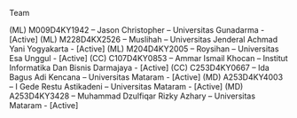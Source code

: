 Team 

(ML) M009D4KY1942 – Jason Christopher – Universitas Gunadarma - [Active]
(ML) M228D4KX2526 – Muslihah – Universitas Jenderal Achmad Yani Yogyakarta - [Active]
(ML) M204D4KY2005 – Roysihan – Universitas Esa Unggul - [Active]
(CC)  C107D4KY0853 – Ammar Ismail Khocan – Institut Informatika Dan Bisnis Darmajaya - [Active]
(CC)  C253D4KY0667 – Ida Bagus Adi Kencana – Universitas Mataram - [Active]
(MD) A253D4KY4003 – I Gede Restu Astikadeni – Universitas Mataram - [Active]
(MD) A253D4KY3428 – Muhammad Dzulfiqar Rizky Azhary – Universitas Mataram - [Active]
